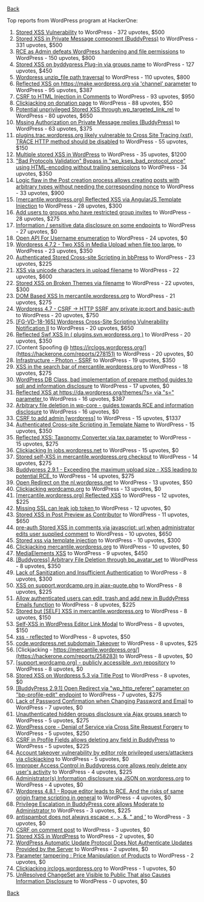 [Back](../README.md)

Top reports from WordPress program at HackerOne:

1. [Stored XSS Vulnerability](https://hackerone.com/reports/643908) to WordPress - 372 upvotes, $500
2. [Stored XSS in Private Message component (BuddyPress)](https://hackerone.com/reports/487081) to WordPress - 331 upvotes, $500
3. [RCE as Admin defeats WordPress hardening and file permissions](https://hackerone.com/reports/436928) to WordPress - 150 upvotes, $800
4. [Stored XSS on byddypress Plug-in via groups name](https://hackerone.com/reports/592316) to WordPress - 127 upvotes, $450
5. [Wordpress unzip_file path traversal](https://hackerone.com/reports/205481) to WordPress - 110 upvotes, $800
6. [Reflected XSS on https://make.wordpress.org via 'channel' parameter](https://hackerone.com/reports/659419) to WordPress - 95 upvotes, $387
7. [CSRF to HTML Injection in Comments](https://hackerone.com/reports/428019) to WordPress - 93 upvotes, $950
8. [Clickjacking on donation page](https://hackerone.com/reports/921709) to WordPress - 88 upvotes, $50
9. [Potential unprivileged Stored XSS through wp_targeted_link_rel](https://hackerone.com/reports/509930) to WordPress - 80 upvotes, $650
10. [Mssing Authorization on Private Message replies (BuddyPress)](https://hackerone.com/reports/490782) to WordPress - 63 upvotes, $375
11. [plugins.trac.wordpress.org likely vulnerable to Cross Site Tracing (xst), TRACE HTTP method should be disabled](https://hackerone.com/reports/222692) to WordPress - 55 upvotes, $150
12. [Multiple stored XSS in WordPress](https://hackerone.com/reports/221507) to WordPress - 35 upvotes, $1200
13. ["Bad Protocols Validation" Bypass in "wp_kses_bad_protocol_once" using HTML-encoding without trailing semicolons](https://hackerone.com/reports/339483) to WordPress - 34 upvotes, $350
14. [Logic flaw in the Post creation process allows creating posts with arbitrary types without needing the corresponding nonce](https://hackerone.com/reports/404323) to WordPress - 33 upvotes, $900
15. [[mercantile.wordpress.org] Reflected XSS via AngularJS Template Injection](https://hackerone.com/reports/230234) to WordPress - 28 upvotes, $300
16. [Add users to groups who have restricted group invites](https://hackerone.com/reports/538008) to WordPress - 28 upvotes, $275
17. [Information / sensitive data disclosure on some endpoints](https://hackerone.com/reports/273726) to WordPress - 27 upvotes, $0
18. [Open API For Username enumeration](https://hackerone.com/reports/385322) to WordPress - 24 upvotes, $0
19. [Wordpress 4.7.2 - Two XSS in Media Upload when file too large.](https://hackerone.com/reports/203515) to WordPress - 23 upvotes, $350
20. [Authenticated Stored Cross-site Scripting in bbPress](https://hackerone.com/reports/881918) to WordPress - 23 upvotes, $225
21. [XSS via unicode characters in upload filename](https://hackerone.com/reports/179695) to WordPress - 22 upvotes, $600
22. [Stored XSS on Broken Themes via filename](https://hackerone.com/reports/406289) to WordPress - 22 upvotes, $300
23. [DOM Based XSS In mercantile.wordpress.org](https://hackerone.com/reports/230435) to WordPress - 21 upvotes, $275
24. [Wordpress 4.7 - CSRF -\> HTTP SSRF any private ip:port and basic-auth](https://hackerone.com/reports/187520) to WordPress - 20 upvotes, $750
25. [[FG-VD-18-165] Wordpress Cross-Site Scripting Vulnerability Notification II](https://hackerone.com/reports/460911) to WordPress - 20 upvotes, $650
26. [Reflected Swf XSS In ( plugins.svn.wordpress.org )](https://hackerone.com/reports/270060) to WordPress - 20 upvotes, $350
27. [Content Spoofing @ https://irclogs.wordpress.org/](https://hackerone.com/reports/278151) to WordPress - 20 upvotes, $0
28. [Infrastructure - Photon - SSRF](https://hackerone.com/reports/204513) to WordPress - 19 upvotes, $350
29. [XSS in the search bar of mercantile.wordpress.org](https://hackerone.com/reports/221893) to WordPress - 18 upvotes, $275
30. [WordPress DB Class, bad implementation of prepare method guides to sqli and information disclosure](https://hackerone.com/reports/179920) to WordPress - 17 upvotes, $0
31. [Reflected XSS at https://da.wordpress.org/themes/?s= via "s=" parameter ](https://hackerone.com/reports/222040) to WordPress - 16 upvotes, $387
32. [Arbitrary file deletion in wp-core - guides towards RCE and information disclosure](https://hackerone.com/reports/291878) to WordPress - 16 upvotes, $0
33. [CSRF to add admin [wordpress]](https://hackerone.com/reports/149589) to WordPress - 15 upvotes, $1337
34. [Authenticated Cross-site Scripting in Template Name](https://hackerone.com/reports/220903) to WordPress - 15 upvotes, $350
35. [Reflected XSS: Taxonomy Converter via tax parameter](https://hackerone.com/reports/495515) to WordPress - 15 upvotes, $275
36. [Clickjacking In jobs.wordpress.net](https://hackerone.com/reports/223024) to WordPress - 15 upvotes, $0
37. [Stored self-XSS in mercantile.wordpress.org checkout](https://hackerone.com/reports/230232) to WordPress - 14 upvotes, $275
38. [Buddypress 2.9.1 - Exceeding the maximum upload size  - XSS leading to potential RCE. ](https://hackerone.com/reports/263109) to WordPress - 14 upvotes, $275
39. [Open Redirect on the nl.wordpress.net](https://hackerone.com/reports/309058) to WordPress - 13 upvotes, $50
40. [Clickjacking wordcamp.org](https://hackerone.com/reports/230581) to WordPress - 13 upvotes, $0
41. [[mercantile.wordpress.org] Reflected XSS](https://hackerone.com/reports/240256) to WordPress - 12 upvotes, $225
42. [Missing SSL can leak job token ](https://hackerone.com/reports/222036) to WordPress - 12 upvotes, $0
43. [Stored XSS in Post Preview as Contributor](https://hackerone.com/reports/497724) to WordPress - 11 upvotes, $650
44. [pre-auth Stored XSS in comments via javascript: url when administrator edits user supplied comment](https://hackerone.com/reports/633231) to WordPress - 10 upvotes, $650
45. [Stored xss via template injection](https://hackerone.com/reports/250837) to WordPress - 10 upvotes, $300
46. [Clickjacking mercantile.wordpress.org](https://hackerone.com/reports/264125) to WordPress - 10 upvotes, $0
47. [MediaElements XSS](https://hackerone.com/reports/299112) to WordPress - 9 upvotes, $450
48. [[Buddypress] Arbitrary File Deletion through bp_avatar_set](https://hackerone.com/reports/183568) to WordPress - 8 upvotes, $350
49. [Lack of Sanitization and Insufficient Authentication](https://hackerone.com/reports/249759) to WordPress - 8 upvotes, $300
50. [XSS on support.wordcamp.org in ajax-quote.php](https://hackerone.com/reports/355773) to WordPress - 8 upvotes, $225
51. [Allow authenticated users can edit, trash,and add new in BuddyPress Emails function](https://hackerone.com/reports/833782) to WordPress - 8 upvotes, $225
52. [Stored but [SELF] XSS in mercantile.wordpress.org](https://hackerone.com/reports/222224) to WordPress - 8 upvotes, $150
53. [Self-XSS in WordPress Editor Link Modal](https://hackerone.com/reports/224556) to WordPress - 8 upvotes, $150
54. [xss - reflected](https://hackerone.com/reports/384112) to WordPress - 8 upvotes, $50
55. [code.wordpress.net subdomain Takeover](https://hackerone.com/reports/295330) to WordPress - 8 upvotes, $25
56. [Clickjacking - https://mercantile.wordpress.org/](https://hackerone.com/reports/258283) to WordPress - 8 upvotes, $0
57. [[support.wordcamp.org] - publicly accessible .svn repository](https://hackerone.com/reports/309714) to WordPress - 8 upvotes, $0
58. [Stored XSS on Wordpress 5.3 via Title Post](https://hackerone.com/reports/754352) to WordPress - 8 upvotes, $0
59. [[BuddyPress 2.9.1] Open Redirect via "wp_http_referer" parameter on "bp-profile-edit" endpoint](https://hackerone.com/reports/277502) to WordPress - 7 upvotes, $275
60. [Lack of Password Confirmation when Changing Password and Email](https://hackerone.com/reports/224214) to WordPress - 7 upvotes, $0
61. [Unauthenticated hidden groups disclosure via Ajax groups search](https://hackerone.com/reports/282176) to WordPress - 5 upvotes, $275
62. [WordPress core  - Denial of Service via Cross Site Request Forgery](https://hackerone.com/reports/153093) to WordPress - 5 upvotes, $250
63. [CSRF in Profile Fields allows deleting any field in BuddyPress](https://hackerone.com/reports/836187) to WordPress - 5 upvotes, $225
64. [Account takeover vulnerability by editor role privileged users/attackers via clickjacking](https://hackerone.com/reports/388254) to WordPress - 5 upvotes, $0
65. [Improper Access Control in Buddypress core allows reply,delete any user's activity](https://hackerone.com/reports/837256) to WordPress - 4 upvotes, $225
66. [Administrator(s) Information disclosure via JSON on wordpress.org](https://hackerone.com/reports/221734) to WordPress - 4 upvotes, $0
67. [Wordpress 4.8.1 - Rogue editor leads to RCE. And the risks of same origin frame scripting in general](https://hackerone.com/reports/263718) to WordPress - 4 upvotes, $0
68. [Privilege Escalation in BuddyPress core allows Moderate to Administrator ](https://hackerone.com/reports/837018) to WordPress - 3 upvotes, $225
69. [antispambot does not always escape \<, \>, &, " and '](https://hackerone.com/reports/298218) to WordPress - 3 upvotes, $0
70. [CSRF on comment post](https://hackerone.com/reports/914232) to WordPress - 3 upvotes, $0
71. [Stored XSS in WordPress](https://hackerone.com/reports/276105) to WordPress - 2 upvotes, $0
72. [WordPress Automatic Update Protocol Does Not Authenticate Updates Provided by the Server](https://hackerone.com/reports/228854) to WordPress - 2 upvotes, $0
73. [Parameter tampering : Price Manipulation of Products](https://hackerone.com/reports/682344) to WordPress - 2 upvotes, $0
74. [Clickjacking irclogs.wordpress.org](https://hackerone.com/reports/267075) to WordPress - 1 upvotes, $0
75. [UnResolved ChangeSet are Visible to Public That also Causes Information Disclosure](https://hackerone.com/reports/282843) to WordPress - 0 upvotes, $0


[Back](../README.md)